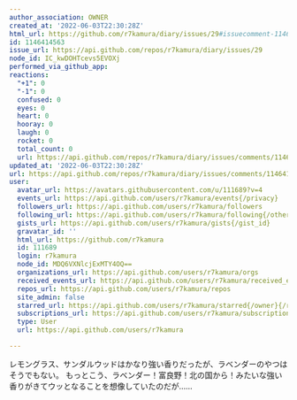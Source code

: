 ```yaml
---
author_association: OWNER
created_at: '2022-06-03T22:30:28Z'
html_url: https://github.com/r7kamura/diary/issues/29#issuecomment-1146414563
id: 1146414563
issue_url: https://api.github.com/repos/r7kamura/diary/issues/29
node_id: IC_kwDOHTcevs5EVOXj
performed_via_github_app: 
reactions:
  "+1": 0
  "-1": 0
  confused: 0
  eyes: 0
  heart: 0
  hooray: 0
  laugh: 0
  rocket: 0
  total_count: 0
  url: https://api.github.com/repos/r7kamura/diary/issues/comments/1146414563/reactions
updated_at: '2022-06-03T22:30:28Z'
url: https://api.github.com/repos/r7kamura/diary/issues/comments/1146414563
user:
  avatar_url: https://avatars.githubusercontent.com/u/111689?v=4
  events_url: https://api.github.com/users/r7kamura/events{/privacy}
  followers_url: https://api.github.com/users/r7kamura/followers
  following_url: https://api.github.com/users/r7kamura/following{/other_user}
  gists_url: https://api.github.com/users/r7kamura/gists{/gist_id}
  gravatar_id: ''
  html_url: https://github.com/r7kamura
  id: 111689
  login: r7kamura
  node_id: MDQ6VXNlcjExMTY4OQ==
  organizations_url: https://api.github.com/users/r7kamura/orgs
  received_events_url: https://api.github.com/users/r7kamura/received_events
  repos_url: https://api.github.com/users/r7kamura/repos
  site_admin: false
  starred_url: https://api.github.com/users/r7kamura/starred{/owner}{/repo}
  subscriptions_url: https://api.github.com/users/r7kamura/subscriptions
  type: User
  url: https://api.github.com/users/r7kamura

---
```

レモングラス、サンダルウッドはかなり強い香りだったが、ラベンダーのやつはそうでもない。
もっとこう、ラベンダー！富良野！北の国から！みたいな強い香りがきてウッとなることを想像していたのだが……